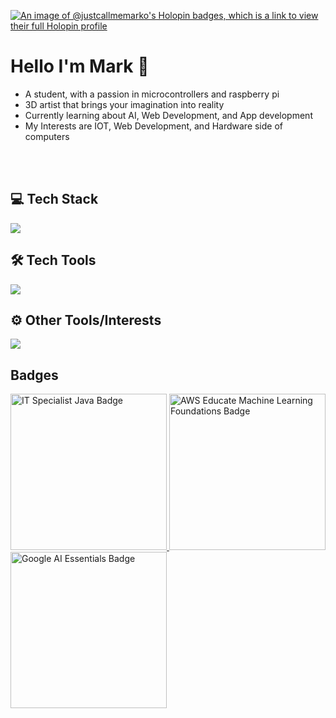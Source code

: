 [![An image of @justcallmemarko's Holopin badges, which is a link to view their full Holopin profile](https://holopin.me/justcallmemarko)](https://holopin.io/@justcallmemarko)
<br>
# Hello I'm Mark 👋
 - A student, with a passion in microcontrollers and raspberry pi <br />
 - 3D artist that brings your imagination into reality<br />
 - Currently learning about AI, Web Development, and App development<br />
 - My Interests are IOT, Web Development, and Hardware side of computers
<br>
<br>

## 💻 Tech Stack 
<p align="left">
  <a href="https://skillicons.dev">
    <img src="https://skillicons.dev/icons?i=html,css,tailwindcss,javascript,typescript,react,next,java,py,mysql" />
  </a>
</p>

## 🛠️ Tech Tools 
<p align="left">
  <a href="https://skillicons.dev">
    <img src="https://skillicons.dev/icons?i=figma,pycharm,fastapi,vscode,vite,nodejs,docker,androidstudio,firebase,github" />
  </a>
</p>

## ⚙️ Other Tools/Interests
<p align="left">
  <a href="https://skillicons.dev">
    <img src="https://skillicons.dev/icons?i=raspberrypi,arduino,blender" />
  </a>
</p>

## Badges
<p align ="left">
  <a href="https://www.credly.com/badges/a7a4e82e-4258-491d-951f-ca8c16f0a0f9/public_url">
    <img src="https://images.credly.com/size/220x220/images/2210b6fe-0eda-415a-8aba-6c1400566728/ITS-Badges_Java_1200px.png" alt="IT Specialist Java Badge"
     style="height: 250px; width: 250px;">
  </a>
  <a href="https://www.credly.com/badges/f7052788-b7e3-40cc-b240-568a355a23e4/public_url">
    <img src="https://images.credly.com/images/51984979-f759-49f0-8bb3-5310d364fdbe/image.png" alt="AWS Educate Machine Learning Foundations Badge"
     style="height: 250px; width: 250px;">
  </a>
 <a href="https://www.credly.com/badges/f7052788-b7e3-40cc-b240-568a355a23e4/public_url">
    <img src="https://images.credly.com/images/ea3eec65-ddad-4242-9c59-1defac0fa2d9/image.png" alt="Google AI Essentials Badge"
     style="height: 250px; width: 250px;">
  </a>
</p>


